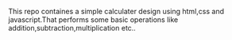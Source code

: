 This repo containes a simple calculater design using html,css and javascript.That performs some basic operations like addition,subtraction,multiplication etc..
